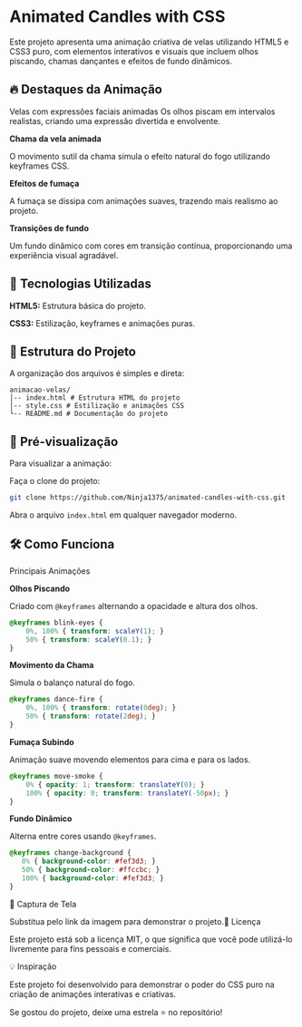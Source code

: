 # Animated Candles with CSS

Este projeto apresenta uma animação criativa de velas utilizando HTML5 e CSS3 puro, com elementos interativos e visuais que incluem olhos piscando, chamas dançantes e efeitos de fundo dinâmicos.

## 🔥 Destaques da Animação

Velas com expressões faciais animadas
Os olhos piscam em intervalos realistas, criando uma expressão divertida e envolvente.

**Chama da vela animada**

O movimento sutil da chama simula o efeito natural do fogo utilizando keyframes CSS.

**Efeitos de fumaça**

A fumaça se dissipa com animações suaves, trazendo mais realismo ao projeto.

**Transições de fundo**

Um fundo dinâmico com cores em transição contínua, proporcionando uma experiência visual agradável.

## 🚀 Tecnologias Utilizadas

**HTML5:** Estrutura básica do projeto.

**CSS3:** Estilização, keyframes e animações puras.

## 📂 Estrutura do Projeto

A organização dos arquivos é simples e direta:

```plaintext
animacao-velas/
│-- index.html # Estrutura HTML do projeto
│-- style.css # Estilização e animações CSS
└-- README.md # Documentação do projeto
```

## 🎥 Pré-visualização

Para visualizar a animação:

Faça o clone do projeto:

   ```bash
   git clone https://github.com/Ninja1375/animated-candles-with-css.git
   ```

Abra o arquivo `index.html` em qualquer navegador moderno.

## 🛠️ Como Funciona

Principais Animações

**Olhos Piscando**

Criado com `@keyframes` alternando a opacidade e altura dos olhos.

```css
@keyframes blink-eyes {
    0%, 100% { transform: scaleY(1); }
    50% { transform: scaleY(0.1); }
}
```

**Movimento da Chama**

Simula o balanço natural do fogo.

```css
@keyframes dance-fire {
    0%, 100% { transform: rotate(0deg); }
    50% { transform: rotate(2deg); }
}
```

**Fumaça Subindo**

Animação suave movendo elementos para cima e para os lados.

```css
@keyframes move-smoke {
    0% { opacity: 1; transform: translateY(0); }
    100% { opacity: 0; transform: translateY(-50px); }
}
```

**Fundo Dinâmico**

Alterna entre cores usando `@keyframes`.

```css
@keyframes change-background {
   0% { background-color: #fef3d3; }
   50% { background-color: #ffccbc; }
   100% { background-color: #fef3d3; }
}
```

🎨 Captura de Tela

Substitua pelo link da imagem para demonstrar o projeto.📜 Licença

Este projeto está sob a licença MIT, o que significa que você pode utilizá-lo livremente para fins pessoais e comerciais.

💡 Inspiração

Este projeto foi desenvolvido para demonstrar o poder do CSS puro na criação de animações interativas e criativas.

Se gostou do projeto, deixe uma estrela ⭐ no repositório!
